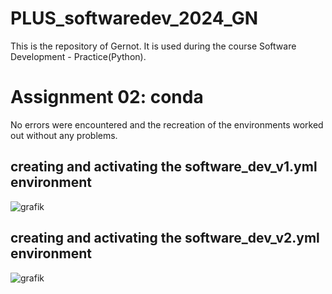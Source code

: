 # PLUS_softwaredev_2024_GN

This is the repository of Gernot.
It is used during the course Software Development - Practice(Python).

# Assignment 02: conda
No errors were encountered and the recreation of the environments worked out without any problems.

## creating and activating the software_dev_v1.yml environment
![grafik](https://github.com/gernotnikolaus/PLUS_softwaredev_2024_GN/assets/148253460/8b5f6b53-232c-4bfe-8136-8a8797dbaa37)

## creating and activating the software_dev_v2.yml environment
![grafik](https://github.com/gernotnikolaus/PLUS_softwaredev_2024_GN/assets/148253460/16035115-032a-4c7c-b970-e7ef8bfd6dd1)
